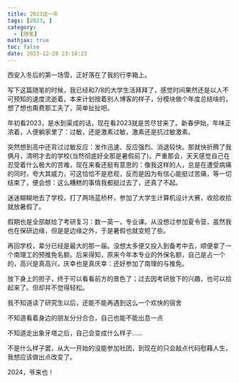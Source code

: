 ```yaml
---
title: 2023这一年
tags: [2023, ]
category:
  - [随笔]
mathjax: true
toc: false
date: 2023-12-28 23:18:23
---
```

西安入冬后的第一场雪，正好落在了我的行李箱上。

写下这篇随笔的时候，我已经和7/8的大学生活拜拜了，感觉时间果然还是以人不可预知的速度流逝着。本来计划按着别人博客的样子，分模块做个年度总结啥的，想了想也甭费那工夫了，简单扯扯吧。
<!--more-->
年初看2023，是水到渠成的话，现在看2023就是苦尽甘来了。新春伊始，年味正浓着，人便躺家里了：过敏，还是激素过敏，激素还是抗过敏激素。

突然想到高中还背过过敏反应：发作迅速、反应强烈、消退较快。那就快折腾了我俩月，清明才去的学校(当然彻底好全那是暑假前了)。严重那会，天天感觉自己在忍受着什么极大的苦难，现在来看还挺有意思的：像我这样的人，总是在遭受病痛的同时，夸大其威力，可这恰恰不是悲观，反而是因为有信心能挺过苦痛，等一切结束了，便会想：这么糟糕的事情我都挺过去了，还真了不起。

迷迷糊糊地去了学校，打了两场蓝桥杯，参加了大学生计算机设计大赛，收拾收拾就放暑假了。

假期也是全部献给了考研复习：数一英一，专业课。从没想过参加夏令营，虽然我也在保研边缘，但是是边缘之外，于是暑假也就变短了些。

再回学校，辈分已经是最大的那一届。没想太多便又投入到备考中去，顺便拿了一个南理工的预推免名额。后来得知，原来今年本专业的外保名额，自己是占一个的，高兴是真高兴，庆幸也是真庆幸：还好参加了南理的与推免。

放下身上的担子，终于可以看看前方的景色了；过去因考研放下的兴趣，也可以拾起来了。但却并不觉得轻松。

我不知道读了研究生以后，还能不能再遇到这么一个欢快的宿舍

不知道看着身边的朋友分分合合，自己也能不能出息一点

不知道走出象牙塔之后，自己会变成什么样子……

不是什么样子罢，从大一开始的没能参加社团，到现在的只会敲点代码慰藉人生，我想应该做出点改变了。

2024，爷来也！
